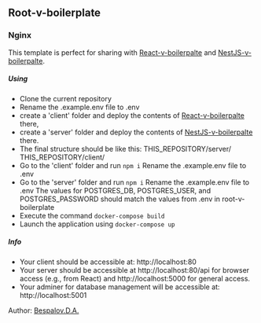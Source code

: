 ## Root-v-boilerplate
###  Nginx

This template is perfect for sharing with [React-v-boilerpalte](https://github.com/Bespalov-D-A/React-v-boilerplate) and [NestJS-v-boilerpalte](https://github.com/Bespalov-D-A/NestJS-v-boilerplate).
#####  Using
- Clone the current repository
- Rename the .example.env file to .env
- create a 'client' folder and deploy the contents of [React-v-boilerpalte](https://github.com/Bespalov-D-A/React-v-boilerplate) there,
- create a 'server' folder and deploy the contents of [NestJS-v-boilerpalte](https://github.com/Bespalov-D-A/NestJS-v-boilerplate) there. 
- The final structure should be like this:
THIS_REPOSITORY/server/
THIS_REPOSITORY/client/
 - Go to the 'client' folder and run ```npm i```
 Rename the .example.env file to .env
 - Go to the 'server' folder and run ```npm i```
 Rename the .example.env file to .env
The values for POSTGRES_DB, POSTGRES_USER, and POSTGRES_PASSWORD should match the values from .env in root-v-boilerplate
 - Execute the command ```docker-compose build```
 - Launch the application using ```docker-compose up```
  
#####  Info
 - Your client should be accessible at: http://localhost:80
 - Your server should be accessible at http://localhost:80/api for browser access (e.g., from React) and http://localhost:5000 for general access.
- Your adminer for database management will be accessible at: http://localhost:5001

Author: [Bespalov.D.A.](https://github.com/Bespalov-D-A)
